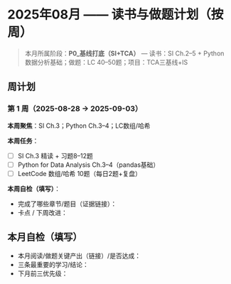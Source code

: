 # 2025年08月 —— 读书与做题计划（按周）

> 本月所属阶段：**P0_基线打底（SI+TCA）** — 读书：SI Ch.2–5 + Python 数据分析基础；做题：LC 40–50题；项目：TCA三基线+IS

## 周计划

### 第 1 周（2025-08-28 → 2025-09-03）
**本周聚焦**：SI Ch.3；Python Ch.3–4；LC数组/哈希

**本周任务**：
- [ ] SI Ch.3 精读 + 习题8–12题
- [ ] Python for Data Analysis Ch.3–4（pandas基础）
- [ ] LeetCode 数组/哈希 10题（每日2题+复盘）

**本周自检（填写）**：
- 完成了哪些章节/题目（证据链接）：
- 卡点 / 下周改进：


## 本月自检（填写）
- 本月阅读/做题关键产出（链接）/是否达成：
- 三条最重要的学习/结论：
- 下月前三优先级：
